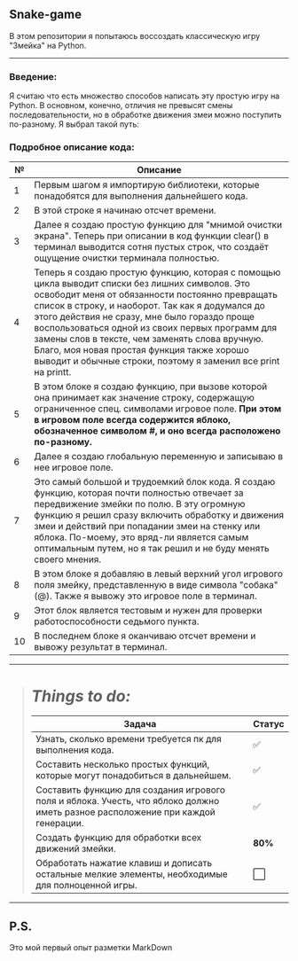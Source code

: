## Snake-game
В этом репозитории я попытаюсь воссоздать классическую игру "Змейка" на Python. 
___
### Введение:
Я считаю что есть множество способов написать эту простую игру на Python. В основном, конечно, отличия не превысят смены последовательности, но в обработке движения змеи можно поступить по-разному. Я выбрал такой путь:

### __Подробное описание кода:__
| №  | Описание                                                                                                                                                                                                                                                                                                                                                                                                                                                                    |
|----|-----------------------------------------------------------------------------------------------------------------------------------------------------------------------------------------------------------------------------------------------------------------------------------------------------------------------------------------------------------------------------------------------------------------------------------------------------------------------------|
| 1  | Первым шагом я импортирую библиотеки, которые понадобятся для выполнения дальнейшего кода.                                                                                                                                                                                                                                                                                                                                                                                  |
| 2  | В этой строке я начинаю отсчет времени.                                                                                                                                                                                                                                                                                                                                                                                                                                     |
| 3  | Далее я создаю простую функцию для "мнимой очистки экрана". Теперь при описании в код функции clear() в терминал выводится сотня пустых строк, что создаёт ощущение очистки терминала полностью.                                                                                                                                                                                                                                                                            |
| 4  | Теперь я создаю простую функцию, которая с помощью цикла выводит списки без лишних символов. Это освободит меня от обязанности постоянно превращать список в строку, и наоборот. Так как я додумался до этого действия не сразу, мне было гораздо проще воспользоваться одной из своих первых программ для замены слов в тексте, чем заменять слова вручную. Благо, моя новая простая функция также хорошо выводит и обычные строки, поэтому я заменил все print на printt. |
| 5  | В этом блоке я создаю функцию, при вызове которой она принимает как значение строку, содержащую ограниченное спец. символами игровое поле. __При этом в игровом поле всегда содержится яблоко, обозначенное символом #, и оно всегда расположено по-разному.__                                                                                                                                                                                                              |
| 6  | Далее я создаю глобальную переменную и записываю в нее игровое поле.                                                                                                                                                                                                                                                                                                                                                                                                        |
| 7  | Это самый большой и трудоемкий блок кода. Я создаю функцию, которая почти полностью отвечает за передвижение змейки по полю. В эту огромную функцию я решил сразу включить обработку и движения змеи и действий при попадании змеи на стенку или яблока. По-моему, это вряд-ли является самым оптимальным путем, но я так решил и не буду менять своего мнения.                                                                                                             |
| 8  | В этом блоке я добавляю в левый верхний угол игрового поля змейку, представленную в виде символа "собака"(@). Также я вывожу это игровое поле в терминал.                                                                                                                                                                                                                                                                                                                   |
| 9  | Этот блок является тестовым и нужен для проверки работоспособности седьмого пункта.                                                                                                                                                                                                                                                                                                                                                                                         |
| 10 | В последнем блоке я оканчиваю отсчет времени и вывожу результат в терминал.                                                                                                                                                                                                                                                                                                                                                                                                 |

[//]: # (Не забыть вставить ссылочку на свой старый проект Text_replacer.exe)

___

> # ___Things to do:___
> | Задача                                                                                                                                  | Статус               |
> |-----------------------------------------------------------------------------------------------------------------------------------------|----------------------|
> | Узнать, сколько времени требуется пк для выполнения кода.                                                                               | :white_check_mark:   |
> | Составить несколько простых функций, которые могут понадобиться в дальнейшем.                                                           | :white_check_mark:   |
> | Составить функцию для создания игрового поля и яблока. Учесть, что яблоко должно иметь разное расположение при каждой генерации.        | :white_check_mark:   |
> | Создать функцию для обработки всех движений змейки.                                                                                     | **80%**              |
> | Обработать нажатие клавиш и дописать остальные мелкие элементы, необходимые для полноценной игры.                                       | :white_large_square: |

___
## P.S.
Это мой первый опыт разметки MarkDown